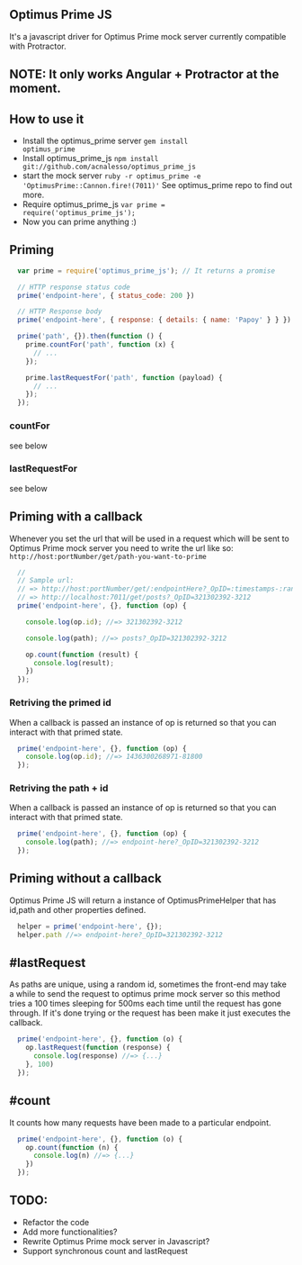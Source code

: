 Optimus Prime JS
----------------

It's a javascript driver for Optimus Prime mock server currently compatible with Protractor.

## NOTE: It only works Angular + Protractor at the moment.

## How to use it
  * Install the optimus_prime server <code>gem install optimus_prime</code>
  * Install optimus_prime_js <code>npm install git://github.com/acnalesso/optimus_prime_js</code>
  * start the mock server <code>ruby -r optimus_prime -e 'OptimusPrime::Cannon.fire!(7011)'</code> See optimus_prime repo to find out more.
  * Require optimus_prime_js <code>var prime = require('optimus_prime_js');</code>
  * Now you can prime anything :)

## Priming
```js
  var prime = require('optimus_prime_js'); // It returns a promise

  // HTTP response status code
  prime('endpoint-here', { status_code: 200 })

  // HTTP Response body
  prime('endpoint-here', { response: { details: { name: 'Papoy' } } })

  prime('path', {}).then(function () {
    prime.countFor('path', function (x) {
      // ...
    });

    prime.lastRequestFor('path', function (payload) {
      // ...
    });
  });
```

### countFor
  see below
### lastRequestFor
  see below



## Priming with a callback
  Whenever you set the url that will be used in a request which will
  be sent to Optimus Prime mock server you need to write the url like so:
  <code>http://host:portNumber/get/path-you-want-to-prime</code>
```js
  //
  // Sample url:
  // => http://host:portNumber/get/:endpointHere?_OpID=:timestamps-:randomNumber
  // => http://localhost:7011/get/posts?_OpID=321302392-3212
  prime('endpoint-here', {}, function (op) {

    console.log(op.id); //=> 321302392-3212

    console.log(path); //=> posts?_OpID=321302392-3212

    op.count(function (result) {
      console.log(result);
    })
  });
```

### Retriving the primed id
  When a callback is passed an instance of op is returned so that you can
  interact with that primed state.
```js
  prime('endpoint-here', {}, function (op) {
    console.log(op.id); //=> 1436300268971-81800
  });
```

### Retriving the path + id
  When a callback is passed an instance of op is returned so that you can
  interact with that primed state.
```js
  prime('endpoint-here', {}, function (op) {
    console.log(path); //=> endpoint-here?_OpID=321302392-3212
  });
```

## Priming without a callback
  Optimus Prime JS will return a instance of OptimusPrimeHelper that has id,path and other properties defined.
```js
  helper = prime('endpoint-here', {});
  helper.path //=> endpoint-here?_OpID=321302392-3212
```


## #lastRequest
  As paths are unique, using a random id, sometimes the front-end may take a while to send the request to optimus prime mock server so this method
tries a 100 times sleeping for 500ms each time until the request has gone through. If it's done trying or the request has been make it just executes the callback.
```js
  prime('endpoint-here', {}, function (o) {
    op.lastRequest(function (response) {
      console.log(response) //=> {...}
    }, 100)
  });
```

## #count
  It counts how many requests have been made to a particular endpoint.
```js
  prime('endpoint-here', {}, function (o) {
    op.count(function (n) {
      console.log(n) //=> {...}
    })
  });
```
## TODO:
  * Refactor the code
  * Add more functionalities?
  * Rewrite Optimus Prime mock server in Javascript?
  * Support synchronous count and lastRequest
